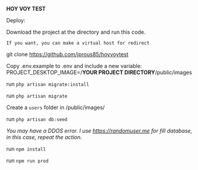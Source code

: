 **HOY VOY TEST**

Deploy:

Download the project at the directory and run this code.

`If you want, you can make a virtual host for redirect`

git clone https://github.com/jprous85/hoyvoytest

Copy .env.example to .env and include a new variable:
PROJECT_DESKTOP_IMAGE=/**YOUR PROJECT DIRECTORY**/public/images

run `php artisan migrate:install`

run `php artisan migrate`

Create a `users` folder in /public/images/

run `php artisan db:seed`

_You may have a DDOS error. I use https://randomuser.me for fill database, in this case, repeat the action._

run `npm install`

run `npm run prod`
